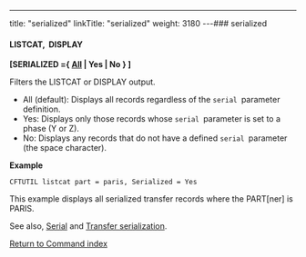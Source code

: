 ---
title: "serialized"
linkTitle: "serialized"
weight: 3180
---### serialized

#### LISTCAT,  DISPLAY

****[SERIALIZED ={ <u>All</u> &#124; Yes &#124; No } ]****

Filters the LISTCAT or DISPLAY output.

- All (default): Displays all records regardless of the `serial `parameter definition.
- Yes: Displays only those records whose `serial `parameter is set to a phase (Y or Z).
- No: Displays any records that do not have a defined `serial `parameter (the space character).

****Example****

```
CFTUTIL listcat part = paris, Serialized = Yes
```

This example displays all serialized transfer records where the PART[ner] is PARIS.

See also, [Serial](../serial) and [Transfer serialization](../../../../app_integration_intro/transfer_serialization).

[Return to Command index](../../)
